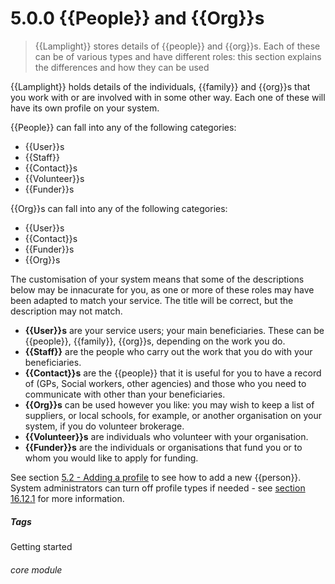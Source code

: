 # 5.0.0 <i class="fa fa-user"></i> {{People}} and {{Org}}s

> {{Lamplight}} stores details of {{people}} and {{org}}s. Each of these can be of various types and have different roles: this section explains the differences and how they can be used



{{Lamplight}} holds details of the individuals, {{family}} and {{org}}s that you work with or are involved with in some other way. Each one of these will have its own profile on your system. 

{{People}} can fall into any of the following categories:

  * {{User}}s
  * {{Staff}}
  * {{Contact}}s
  * {{Volunteer}}s
  * {{Funder}}s

{{Org}}s can fall into any of the following categories:

  * {{User}}s
  * {{Contact}}s
  * {{Funder}}s
  * {{Org}}s
  
The customisation of your system means that some of the descriptions below may be innacurate for you, as one or more of these roles may have been adapted to match your service.  The title will be correct, but the description may not match.

- **{{User}}s** are your service users; your main beneficiaries. These can be {{people}}, {{family}}, {{org}}s, depending on the work you do. 
- **{{Staff}}** are the people who carry out the work that you do with your beneficiaries. 
- **{{Contact}}s** are the {{people}} that it is useful for you to have a record of (GPs, Social workers, other agencies) and those who you need to communicate with other than your beneficiaries.
- **{{Org}}s** can be used however you like: you may wish to keep a list of suppliers, or local schools, for example, or another organisation on your system, if you do volunteer brokerage.
- **{{Volunteer}}s** are individuals who volunteer with your organisation.
- **{{Funder}}s** are the individuals or organisations that fund you or to whom you would like to apply for funding.

See section [5.2 - Adding a profile](/help/index/p/5.2.0) to see how to add a new {{person}}. System administrators can turn off profile types if needed - see [section 16.12.1](/help/index/p/16.12.1) for more information.


##### Tags
Getting started

###### core module

